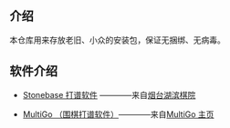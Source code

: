## 介绍
本仓库用来存放老旧、小众的安装包，保证无捆绑、无病毒。

## 软件介绍

- [Stonebase 打谱软件](https://github.com/pky2006/download/blob/main/MultiGoSetup.exe 'Github 位置') ————来自[烟台湖滨棋院](http://www.hubinqiyuan.com/down/215.html ' 下载来源')   

- [MultiGo （围棋打谱软件）](https://github.com/pky2006/download/blob/main/Stonebase%20%E6%89%93%E8%B0%B1%E8%BD%AF%E4%BB%B6%EF%BC%88%E5%A5%95%E5%85%B8%EF%BC%89.exe 'Github 位置')————来自[MultiGo 主页]( http://www.ruijiang.com/multigo/chs/ 'Github 位置')
